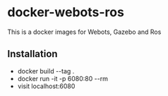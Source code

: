 # docker-webots-ros

This is a docker images for Webots, Gazebo and Ros

## Installation
*  docker build --tag <tag> .
*  docker run -it -p 6080:80 --rm <tag>
*  visit localhost:6080